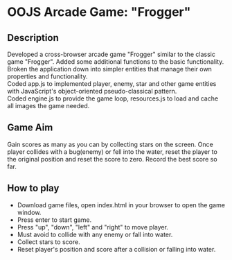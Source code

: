 OOJS Arcade Game: "Frogger"
===============================
<h2>Description</h2>
Developed a cross-browser arcade game "Frogger" similar to the classic game "Frogger". Added some additional functions to the basic functionality.<br>
Broken the application down into simpler entities that manage their own properties and functionality.<br>
Coded app.js to implemented player, enemy, star and other game entities with JavaScript's object-oriented pseudo-classical pattern.<br>
Coded engine.js to provide the game loop, resources.js to load and cache all images the game needed.

<h2>Game Aim</h2>
Gain scores as many as you can by collecting stars on the screen. Once player collides with a bug(enemy) or fell into the water, reset the player to the original position and reset the score to zero. Record the best score so far.

<h2>How to play</h2>
<ul>
  <li>Download game files, open index.html in your browser to open the game window.</li>
  <li>Press enter to start game.</li>
  <li>Press "up", "down", "left" and "right" to move player.</li>
  <li>Must avoid to collide with any enemy or fall into water.</li>
  <li>Collect stars to score.</li>
  <li>Reset player's position and score after a collision or falling into water.</li>
</ul>

